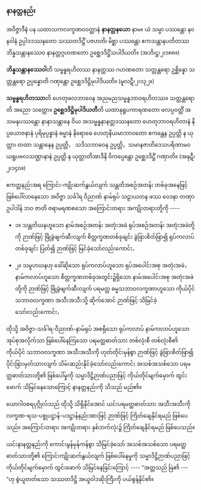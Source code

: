 ### နာနတ္တနည်း

အဝိဇ္ဇာဒီနံ ပန ယထာသကလက္ခဏဝဝတ္ထာနံ **နာနတ္တနယော** နာမ။ ယံ သမ္မာ ပဿန္တော နဝနဝါနံ ဥပ္ပါဒဒဿနတော သဿတဒိဋ္ဌိံ ပဇဟတိ၊ မိစ္ဆာ ပဿန္တော ဧကသန္တာနပတိတဿ ဘိန္နသန္တာနဿေဝ နာနတ္တဂ္ဂဟဏတော ဥစ္ဆေဒဒိဋ္ဌိံသပါဒိယတိ။ (အဘိ၊ဋ္ဌ၊၂၊၁၈၈။)

**ဘိန္နသန္တာနဿေဝါ**တိ သမ္ဗန္ဓရဟိတဿ နာနတ္တဿ ဂဟဏတော သတ္တန္တရော ဥစ္ဆိန္နော သတ္တန္တရော ဥပ္ပန္နောတိ ဂဏှန္တော ဥစ္ဆေဒဒိဋ္ဌိမုပါဒိယတိ။ (မူလဋီ၊၂၊၁၃၂။)

**သမ္ဗန္ဓရဟိတဿာ**တိ ဟေတုဖလဘာဝေန အညမညသမ္ဗန္ဓဘာဝရဟိတဿ။ သတ္တန္တရောတိ အညော သတ္တော။ **ဥစ္ဆေဒဒိဋ္ဌိမုပါဒိယတီ**တိ ယထာနုရူပကာရဏတော ဖလပ္ပဝတ္တိံ အသမနုပဿန္တော နာနာသန္တာနေ ဝိယ အသမ္ဗန္ဓနာနတ္တဒဿနတော ဟေတုဘာဝရဟိတာနံ နိပ္ပယောဇနာနံ ပုရိမုပ္ပန္နာနံ ဓမ္မာနံ နိရောဓေ ဟေတုနိယမာဘာဝတော ဧကန္တေန ဥပ္ပတ္တိ န ယုတ္တာ၊ တထာ သန္တာနေန ဥပ္ပတ္တိ， သဒိသဘာဝေန ဥပ္ပတ္တိ，သမာနဇာတိဒေသပရိဏာမဝယရူပဗလသဏ္ဌာနာနံ ဥပ္ပတ္တိ န ယုတ္တာတိအာဒီနိ ဝိကပ္ပေန္တော ဥစ္ဆေဒဒိဋ္ဌိံ ဂဏှာတိ။
(အနုဋီ၊၂၊၁၄၀။)

ဧကတ္တနည်းအရ ကြောင်း-ကျိုးဆက်နွှယ်လျက် သန္တတိအစဉ်အတန်း တစ်ခုအနေဖြင့် ဖြစ်ပေါ်လာနေသော အဝိဇ္ဇာ သင်္ခါရ ဝိညာဏ် နာမ်ရုပ် သဠာယတန ဖဿ ဝေဒနာ တဏှာ ဥပါဒါန် ဘဝ ဇာတိ ဇရာမရဏစသော အကြောင်းတရား အကျိုးတရားတို့ကို ----

- ၁။ သန္တတိဃနဟူသော နာမ်အစဉ်အတန်း အတုံးအခဲ ရုပ်အစဉ်အတန်း အတုံးအခဲတို့ကို ဉာဏ်ဖြင့် ဖြိုခွဲဖျက်ဆီးလျက် စိတ္တက္ခဏတစ်ခုချင်း ခွဲခြားစိတ်ဖြာ၍ ရုပ်ကလာပ် တစ်ခုချင်း ပြတ်၍ ဉာဏ်ဖြင့် မြင်ခဲ့သော်လည်းကောင်း，

- ၂။ သမူဟဃနဟု ခေါ်ဆိုသော ရုပ်ကလာပ်ဟူသော ရုပ်အပေါင်းအစု အတုံးအခဲ， နာမ်ကလာပ်ဟူသော စိတ္တက္ခဏတစ်ခုအတွင်း၌ရှိသော နာမ်အပေါင်းအစု အတုံးအခဲတို့ကို ဉာဏ်ဖြင့် ဖြိုခွဲဖျက်ဆီးလျက် ပရမတ္ထ ဓမ္မသဘာဝလက္ခဏာဟူသော ကိုယ်ပိုင်သဘာဝလက္ခဏာ အသီးအသီးသို့ ဆိုက်အောင် ဉာဏ်ဖြင့် သိမြင်ခဲ့သော်လည်းကောင်း，

ထိုသို့ အဝိဇ္ဇာ-သင်္ခါရ-ဝိညာဏ်-နာမ်ရုပ် အစရှိသော ရုပ်ကလာပ် နာမ်ကလာပ်ဟူသော အုပ်စုအလိုက်သာ ဖြစ်ပေါ်နေကြသော ပရမတ္ထဓာတ်သား တစ်လုံးစီ တစ်လုံးစီ၏ ကိုယ်ပိုင် သဘာဝလက္ခဏာ အသီးအသီးကို ဟုတ်တိုင်းမှန်စွာ ဉာဏ်ဖြင့် ခွဲခြားစိတ်ဖြာ၍ ပိုင်းခြားမှတ်သားလျက် သိမ်းဆည်းနိုင်ခဲ့သော်လည်းကောင်း အသစ်အသစ်သော ပရမတ္ထဓာတ်သားတို့၏ ဖြစ်ပေါ်မှုကို သမ္မာဒိဋ္ဌိဉာဏ်ပညာဖြင့် ကိုယ်တိုင်မျက်မှောက် ထွင်းဖောက် သိမြင်နေသောကြောင့် နာနတ္တနည်းကို သိသည် မည်၏။

ယောဂါဝစရပုဂ္ဂိုလ်သည် ထိုသို့ သိရှိနိုင်အောင် ယင်းပရမတ္ထဓာတ်သား အသီးအသီးကို လက္ခဏ-ရသ-ပစ္စုပဋ္ဌာန်-ပဒဋ္ဌာန်နည်းအားဖြင့် ဉာဏ်ဖြင့် ကြိတ်ချေနိုင်ရမည် ဖြစ်ပေသည်။ 
အကြောင်းတရား အကျိုးတရား နှစ်ဘက်လုံး၌ ကြိတ်ချေနိုင်ရမည် ဖြစ်ပေသည်။

ယင်းနာနတ္တနည်းကို ကောင်းမွန်မှန်ကန်စွာ သိမြင်ခဲ့သော် အသစ်အသစ်သော ပရမတ္ထဓာတ်သားတို့၏ ကြောင်းကျိုးဆက်နွှယ်လျက် ဖြစ်ပေါ်နေမှုကို သမ္မာဒိဋ္ဌိဉာဏ်ပညာဖြင့် ကိုယ်တိုင်မျက်မှောက် ထွင်းဖောက် သိမြင်နေခြင်းကြောင့် ---- “အတ္တသည် မြဲ၏ --- ”ဟု စွဲယူတတ်သော သဿတဒိဋ္ဌိ အယူဝါဒဆိုးကြီးကို ပယ်စွန့်နိုင်၏။
